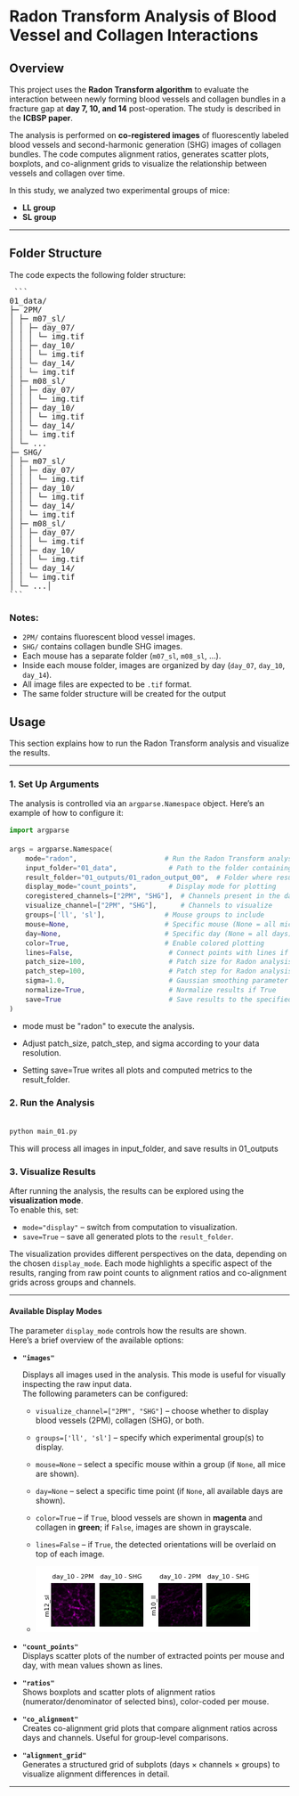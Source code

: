 # Radon Transform Analysis of Blood Vessel and Collagen Interactions

## Overview

This project uses the **Radon Transform algorithm** to evaluate the interaction between newly forming blood vessels and collagen bundles in a fracture gap at **day 7, 10, and 14** post-operation. The study is described in the **ICBSP paper**.  

The analysis is performed on **co-registered images** of fluorescently labeled blood vessels and second-harmonic generation (SHG) images of collagen bundles. The code computes alignment ratios, generates scatter plots, boxplots, and co-alignment grids to visualize the relationship between vessels and collagen over time.

In this study, we analyzed two experimental groups of mice:  
- **LL group**  
- **SL group** 
---

## Folder Structure

The code expects the following folder structure:
<pre> ```
01_data/
├─ 2PM/
│ ├─ m07_sl/
│ │ ├─ day_07/
│ │ │ └─ img.tif
│ │ ├─ day_10/
│ │ │ └─ img.tif
│ │ └─ day_14/
│ │ └─ img.tif
│ ├─ m08_sl/
│ │ ├─ day_07/
│ │ │ └─ img.tif
│ │ ├─ day_10/
│ │ │ └─ img.tif
│ │ └─ day_14/
│ │ └─ img.tif
│ └─ ...
├─ SHG/
│ ├─ m07_sl/
│ │ ├─ day_07/
│ │ │ └─ img.tif
│ │ ├─ day_10/
│ │ │ └─ img.tif
│ │ └─ day_14/
│ │ └─ img.tif
│ ├─ m08_sl/
│ │ ├─ day_07/
│ │ │ └─ img.tif
│ │ ├─ day_10/
│ │ │ └─ img.tif
│ │ └─ day_14/
│ │ └─ img.tif
│ └─ ...│
``` </pre>

### Notes:

- `2PM/` contains fluorescent blood vessel images.  
- `SHG/` contains collagen bundle SHG images.  
- Each mouse has a separate folder (`m07_sl`, `m08_sl`, …).  
- Inside each mouse folder, images are organized by day (`day_07`, `day_10`, `day_14`).  
- All image files are expected to be `.tif` format.  
- The same folder structure will be created for the output


## Usage

This section explains how to run the Radon Transform analysis and visualize the results.

---

### 1. Set Up Arguments

The analysis is controlled via an `argparse.Namespace` object. Here’s an example of how to configure it:

```python
import argparse

args = argparse.Namespace(
    mode="radon",                      # Run the Radon Transform analysis
    input_folder="01_data",             # Path to the folder containing your data
    result_folder="01_outputs/01_radon_output_00",  # Folder where results will be saved
    display_mode="count_points",        # Display mode for plotting
    coregistered_channels=["2PM", "SHG"],  # Channels present in the data
    visualize_channel=["2PM", "SHG"],      # Channels to visualize
    groups=['ll', 'sl'],               # Mouse groups to include
    mouse=None,                        # Specific mouse (None = all mice)
    day=None,                          # Specific day (None = all days)
    color=True,                        # Enable colored plotting
    lines=False,                        # Connect points with lines if True
    patch_size=100,                     # Patch size for Radon analysis (adjustable)
    patch_step=100,                     # Patch step for Radon analysis (adjustable)
    sigma=1.0,                          # Gaussian smoothing parameter (adjustable)
    normalize=True,                     # Normalize results if True
    save=True                           # Save results to the specified folder
)

```
- mode must be "radon" to execute the analysis.

- Adjust patch_size, patch_step, and sigma according to your data resolution.

- Setting save=True writes all plots and computed metrics to the result_folder.

### 2. Run the Analysis

```python

python main_01.py

```
This will process all images in input_folder, and save results in 01_outputs

### 3. Visualize Results

After running the analysis, the results can be explored using the **visualization mode**.  
To enable this, set:

- `mode="display"` – switch from computation to visualization.  
- `save=True` – save all generated plots to the `result_folder`.  

The visualization provides different perspectives on the data, depending on the chosen `display_mode`. Each mode highlights a specific aspect of the results, ranging from raw point counts to alignment ratios and co-alignment grids across groups and channels.


---

#### Available Display Modes

The parameter `display_mode` controls how the results are shown.  
Here’s a brief overview of the available options:

- **`"images"`**

  Displays all images used in the analysis. This mode is useful for visually inspecting the raw input data.  
  The following parameters can be configured:  

  - `visualize_channel=["2PM", "SHG"]` – choose whether to display blood vessels (2PM), collagen (SHG), or both.  
  - `groups=['ll', 'sl']` – specify which experimental group(s) to display.  
  - `mouse=None` – select a specific mouse within a group (if `None`, all mice are shown).  
  - `day=None` – select a specific time point (if `None`, all available days are shown).  
  - `color=True` – if `True`, blood vessels are shown in **magenta** and collagen in **green**; if `False`, images are shown in grayscale.  
  - `lines=False` – if `True`, the detected orientations will be overlaid on top of each image.  

  - ![Alt text](01_readme_imgs/output_00/images__2PM_SHG___ll_sl___m12_sl_m10_ll___day_10__colorTrue_linesFalse.png)

- **`"count_points"`**  
  Displays scatter plots of the number of extracted points per mouse and day, with mean values shown as lines.  

- **`"ratios"`**  
  Shows boxplots and scatter plots of alignment ratios (numerator/denominator of selected bins), color-coded per mouse.  

- **`"co_alignment"`**  
  Creates co-alignment grid plots that compare alignment ratios across days and channels. Useful for group-level comparisons.  

- **`"alignment_grid"`**  
  Generates a structured grid of subplots (days × channels × groups) to visualize alignment differences in detail.  

---